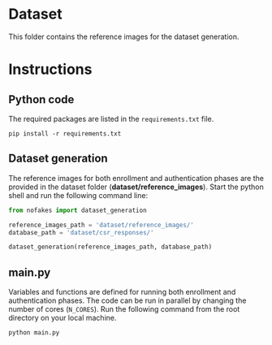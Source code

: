 # Dataset 
This folder contains the reference images for the dataset generation.

# Instructions
## Python code
The required packages are listed in the `requirements.txt` file.

```shell
pip install -r requirements.txt
```

## Dataset generation
The reference images for both enrollment and authentication phases are the provided in the dataset folder (__dataset/reference_images__).
Start the python shell and run the following command line:

```python
from nofakes import dataset_generation

reference_images_path = 'dataset/reference_images/'
database_path = 'dataset/csr_responses/'

dataset_generation(reference_images_path, database_path)
```

## main.py
Variables and functions are defined for running both enrollment and authentication phases. The code can be run in parallel by changing the number of cores (`N_CORES`).
Run the following command from the root directory on your local machine.

```shell
python main.py
```